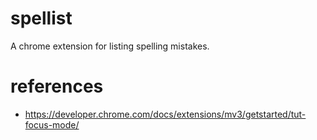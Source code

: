 # spellist
A chrome extension for listing spelling mistakes.

# references
* https://developer.chrome.com/docs/extensions/mv3/getstarted/tut-focus-mode/




